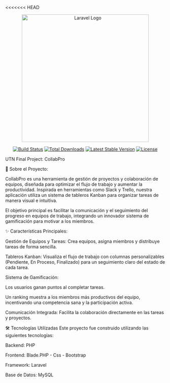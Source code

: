 <<<<<<< HEAD
<p align="center"><a href="https://laravel.com" target="_blank"><img src="https://raw.githubusercontent.com/laravel/art/master/logo-lockup/5%20SVG/2%20CMYK/1%20Full%20Color/laravel-logolockup-cmyk-red.svg" width="400" alt="Laravel Logo"></a></p>

<p align="center">
<a href="https://github.com/laravel/framework/actions"><img src="https://github.com/laravel/framework/workflows/tests/badge.svg" alt="Build Status"></a>
<a href="https://packagist.org/packages/laravel/framework"><img src="https://img.shields.io/packagist/dt/laravel/framework" alt="Total Downloads"></a>
<a href="https://packagist.org/packages/laravel/framework"><img src="https://img.shields.io/packagist/v/laravel/framework" alt="Latest Stable Version"></a>
<a href="https://packagist.org/packages/laravel/framework"><img src="https://img.shields.io/packagist/l/laravel/framework" alt="License"></a>
</p>

UTN Final Project: CollabPro

🚀 Sobre el Proyecto:

CollabPro es una herramienta de gestión de proyectos y colaboración de equipos, diseñada para optimizar el flujo de trabajo y aumentar la productividad. Inspirada en herramientas como Slack y Trello, nuestra aplicación utiliza un sistema de tableros Kanban para organizar tareas de manera visual e intuitiva.

El objetivo principal es facilitar la comunicación y el seguimiento del progreso en equipos de trabajo, integrando un innovador sistema de gamificación para motivar a los miembros.

✨ Características Principales:

Gestión de Equipos y Tareas: Crea equipos, asigna miembros y distribuye tareas de forma sencilla.

Tableros Kanban: Visualiza el flujo de trabajo con columnas personalizables (Pendiente, En Proceso, Finalizado) para un seguimiento claro del estado de cada tarea.

Sistema de Gamificación:

Los usuarios ganan puntos al completar tareas.

Un ranking muestra a los miembros más productivos del equipo, incentivando una competencia sana y la participación activa.

Comunicación Integrada: Facilita la colaboración directamente en las tareas y proyectos.

🛠️ Tecnologías Utilizadas
Este proyecto fue construido utilizando las siguientes tecnologías:

Backend: PHP

Frontend: Blade.PHP - Css - Bootstrap

Framework: Laravel

Base de Datos: MySQL


